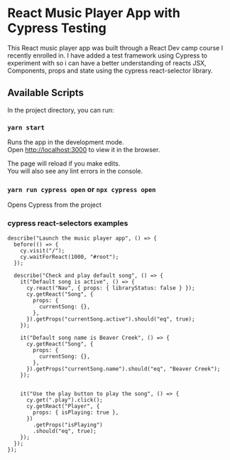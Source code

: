 # React Music Player App with Cypress Testing

This React music player app was built through a React Dev camp course I recently enrolled in.
I have added a test framework using Cypress to experiment with so i can have a better understanding of reacts JSX, Components, props and state using the cypress react-selector library.

## Available Scripts

In the project directory, you can run:

### `yarn start`

Runs the app in the development mode.\
Open [http://localhost:3000](http://localhost:3000) to view it in the browser.

The page will reload if you make edits.\
You will also see any lint errors in the console.

### `yarn run cypress open` or `npx cypress open`

Opens Cypress from the project

### cypress react-selectors examples

```
describe("Launch the music player app", () => {
  before(() => {
    cy.visit("/");
    cy.waitForReact(1000, "#root");
  });

  describe("Check and play default song", () => {
    it("Default song is active", () => {
      cy.react("Nav", { props: { libraryStatus: false } });
      cy.getReact("Song", {
        props: {
          currentSong: {},
        },
      }).getProps("currentSong.active").should("eq", true);
    });

    it("Default song name is Beaver Creek", () => {
      cy.getReact("Song", {
        props: {
          currentSong: {},
        },
      }).getProps("currentSong.name").should("eq", "Beaver Creek");
    });


    it("Use the play button to play the song", () => {
      cy.get(".play").click();
      cy.getReact("Player", {
        props: { isPlaying: true },
      })
        .getProps("isPlaying")
        .should("eq", true);
    });
  });
});
```
